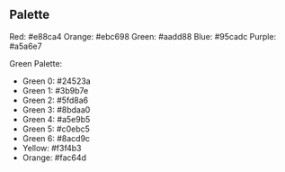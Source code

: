 ## Palette

Red: #e88ca4
Orange: #ebc698
Green: #aadd88
Blue: #95cadc
Purple: #a5a6e7

Green Palette:
- Green 0: #24523a
- Green 1: #3b9b7e
- Green 2: #5fd8a6
- Green 3: #8bdaa0
- Green 4: #a5e9b5
- Green 5: #c0ebc5
- Green 6: #8acd9c
- Yellow: #f3f4b3
- Orange: #fac64d